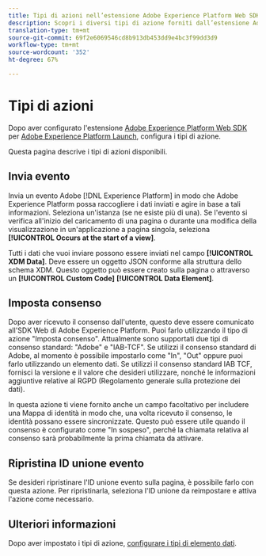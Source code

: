 ```yaml
---
title: Tipi di azioni nell’estensione Adobe Experience Platform Web SDK
description: Scopri i diversi tipi di azione forniti dall’estensione Adobe Experience Platform Web SDK in  Adobe Experience Platform Launch.
translation-type: tm+mt
source-git-commit: 69f2e6069546cd8b913db453dd9e4bc3f99dd3d9
workflow-type: tm+mt
source-wordcount: '352'
ht-degree: 67%

---
```



# Tipi di azioni

Dopo aver configurato l&#39;estensione [Adobe Experience Platform Web SDK](web-sdk-extension.md) per [ Adobe Experience Platform Launch](https://experienceleague.adobe.com/docs/launch.html), configura i tipi di azione.

Questa pagina descrive i tipi di azioni disponibili.

## Invia evento

Invia un evento  Adobe [!DNL Experience Platform] in modo che Adobe Experience Platform possa raccogliere i dati inviati e agire in base a tali informazioni. Seleziona un&#39;istanza (se ne esiste più di una). Se l&#39;evento si verifica all&#39;inizio del caricamento di una pagina o durante una modifica della visualizzazione in un&#39;applicazione a pagina singola, seleziona **[!UICONTROL Occurs at the start of a view]**.

Tutti i dati che vuoi inviare possono essere inviati nel campo **[!UICONTROL XDM Data]**. Deve essere un oggetto JSON conforme alla struttura dello schema XDM. Questo oggetto può essere creato sulla pagina o attraverso un **[!UICONTROL Custom Code]** **[!UICONTROL Data Element]**.

## Imposta consenso

Dopo aver ricevuto il consenso dall&#39;utente, questo deve essere comunicato all&#39;SDK Web di Adobe Experience Platform. Puoi farlo utilizzando il tipo di azione &quot;Imposta consenso&quot;. Attualmente sono supportati due tipi di consenso standard: &quot;Adobe&quot; e &quot;IAB-TCF&quot;. Se utilizzi il consenso standard di Adobe, al momento è possibile impostarlo come &quot;In&quot;, &quot;Out&quot; oppure puoi farlo utilizzando un elemento dati. Se utilizzi il consenso standard IAB TCF, fornisci la versione e il valore che desideri utilizzare, nonché le informazioni aggiuntive relative al RGPD (Regolamento generale sulla protezione dei dati).

In questa azione ti viene fornito anche un campo facoltativo per includere una Mappa di identità in modo che, una volta ricevuto il consenso, le identità possano essere sincronizzate. Questo può essere utile quando il consenso è configurato come &quot;In sospeso&quot;, perché la chiamata relativa al consenso sarà probabilmente la prima chiamata da attivare.

## Ripristina ID unione evento

Se desideri ripristinare l&#39;ID unione evento sulla pagina, è possibile farlo con questa azione. Per ripristinarla, seleziona l&#39;ID unione da reimpostare e attiva l&#39;azione come necessario.

## Ulteriori informazioni

Dopo aver impostato i tipi di azione, [configurare i tipi di elemento dati](data-element-types.md).